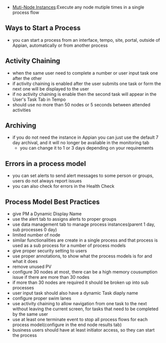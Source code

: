 
- [Muti-Node Instances](./MNI.md):Execute any node mutiple times in a single process flow


## Ways to Start a Process
- you can start a process from an interface, tempo, site, portal, outside of Appian, automatically or from another process


## Activity Chaining
- when the same user need to complete a number or user input task one after the other
- if activity chaining is enabled after the user submits one task or form the next one will be displayed to the user
- if no activity chaining is enable then the second task will appear in the User's Task Tab in Tempo
- should use no more than 50 nodes or 5 seconds between attended activities

## Archiving
- if you do not need the instance in Appian you can just use the default 7 day archival, and it will no longer be avaliable in the monitoring tab
    - you can change it to 1 or 3 days depending on your requirements


## Errors in a process model
- you can set alerts to send alert messages to some person or groups, users do not always report issues
- you can also check for errors in the Health Check


## Process Model Best Practices
- give PM a Dynamic Display Name
- use the alert tab to assigns alerts to proper groups
- use data management tab to manage process instances(parent 1 day, sub processes 0 day)
- limited number of node
- similar functionalities are create in a single process and that process is used as a sub process for a number of process models
- give proper security setting to users
- use proper annotations, to show what the process models is for and what it does
- remove unused PV
- configure 30 nodes at most, there can be a high memory cousumption issue if there are more than 30 nodes
- if more than 30 nodes are required it should be broken up into sub processes
- user input task should also have a dynamic Task diaply name
- configure proper swim lanes
- use activity chaining to allow navigation from one task to the next without leaving the current screen, for tasks that need to be completed by the same user
- use at least one terminate event to stop all process flows for each process model(configure in the end node results tab)
- business users should have at least initiator access, so they can start the process